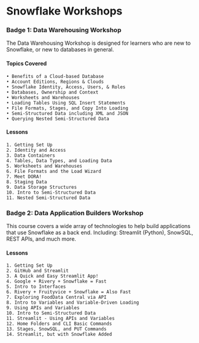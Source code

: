 # Snowflake Workshops

### Badge 1: Data Warehousing Workshop

The Data Warehousing Workshop is designed for learners who are new to Snowflake, or new to databases in general.

#### Topics Covered
	• Benefits of a Cloud-based Database
	• Account Editions, Regions & Clouds
	• Snowflake Identity, Access, Users, & Roles
	• Databases, Ownership and Context
	• Worksheets and Warehouses
	• Loading Tables Using SQL Insert Statements
	• File Formats, Stages, and Copy Into Loading
	• Semi-Structured Data including XML and JSON 
	• Querying Nested Semi-Structured Data

#### Lessons
	1. Getting Set Up
	2. Identity and Access
	3. Data Containers
	4. Tables, Data Types, and Loading Data
	5. Worksheets and Warehouses
	6. File Formats and the Load Wizard
	7. Meet DORA!
	8. Staging Data
	9. Data Storage Structures
	10. Intro to Semi-Structured Data	
	11. Nested Semi-Structured Data

### Badge 2: Data Application Builders Workshop

This course covers a wide array of technologies to help build applications that use Snowflake as a back end. Including: Streamlit (Python), SnowSQL, REST APIs, and much more. 

#### Lessons
	1. Getting Set Up
	2. GitHub and Streamlit
	3. A Quick and Easy Streamlit App!
	4. Google + Rivery + Snowflake = Fast
	5. Intro to Interfaces
	6. Rivery + Fruityvice + Snowflake = Also Fast
	7. Exploring FoodData Central via API
	8. Intro to Variables and Variable-Driven Loading
	9. Using APIs and Variables
	10. Intro to Semi-Structured Data	
	11. Streamlit - Using APIs and Variables
	12. Home Folders and CLI Basic Commands
	13. Stages, SnowSQL, and PUT Commands
	14. Streamlit, but with Snowflake Added
